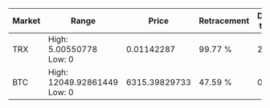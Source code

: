 | Market | Range | Price| Retracement | Doubles to 50% |
| --- | --- | --- | --- | --- |
| TRX | High: 5.00550778<br />Low: 0 | 0.01142287 | 99.77 % | 219.10 |
| BTC | High: 12049.92861449<br />Low: 0 | 6315.39829733 | 47.59 % | 0.00 |
